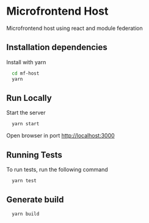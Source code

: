 
# Microfrontend Host

Microfrontend host using react and module federation

## Installation dependencies

Install with yarn

```bash
  cd mf-host
  yarn
```

## Run Locally

Start the server

```bash
  yarn start
```

Open browser in port <http://localhost:3000>

## Running Tests

To run tests, run the following command

```bash
  yarn test
```

## Generate build

```bash
  yarn build
```
